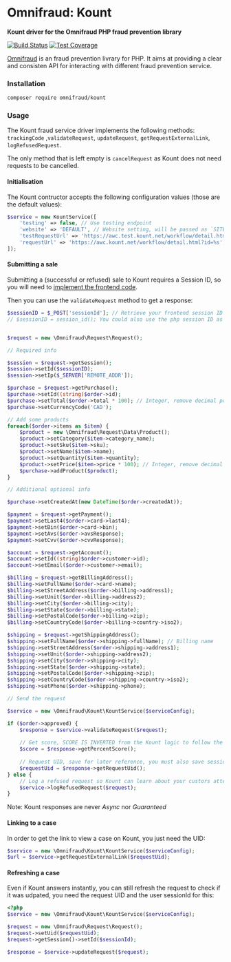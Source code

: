 # Omnifraud: Kount

**Kount driver for the Omnifraud PHP fraud prevention library**

[![Build Status](https://travis-ci.org/lxrco/omnifraud-kount.svg?branch=master)](https://travis-ci.org/lxrco/omnifraud-kount)
[![Test Coverage](https://api.codeclimate.com/v1/badges/355505bfd36473d25c35/test_coverage)](https://codeclimate.com/github/lxrco/omnifraud-kount/test_coverage)


[Omnifraud](https://github.com/lxrco/omnifraud) is an fraud prevention livrary for PHP. It aims at providing a clear and consisten API for interacting with different fraud prevention service.

### Installation

```bash
composer require omnifraud/kount
```

### Usage

The Kount fraud service driver implements the following methods:
`trackingCode` ,`validateRequest`, `updateRequest`, `getRequestExternalLink`, `logRefusedRequest`.

The only method that is left empty is `cancelRequest` as Kount does not need requests to be cancelled.

#### Initialisation

The Kount contructor accepts the following configuration values (those are the default values):
```php
$service = new KountService([
    'testing' => false, // Use testing endpoint
    'website' => 'DEFAULT', // Website setting, will be passed as `SITE` to Kount
    'testRequestUrl' => 'https://awc.test.kount.net/workflow/detail.html?id=%s', // Url to view a TEST request
    'requestUrl' => 'https://awc.kount.net/workflow/detail.html?id=%s', // Url to view a PRODUCTION request
]);
```

#### Submitting a sale

Submitting a (successful or refused) sale to Kount requires a Session ID, so you will need to [implement the frontend code](https://github.com/lxrco/omnifraud#frontend-code).

Then you can use the `validateRequest` method to get a response:

```php
$sessionID = $_POST['sessionId']; // Retrieve your frontend session ID
// $sessionID = session_id(); You could also use the php session ID as long as you pass the same one to the frontend code


$request = new \Omnifraud\Request\Request();

// Required info

$session = $request->getSession();
$session->setId($sessionID);
$session->setIp($_SERVER['REMOTE_ADDR']);

$purchase = $request->getPurchase();
$purchase->setId((string)$order->id);
$purchase->setTotal($order->total * 100); // Integer, remove decimal point
$purchase->setCurrencyCode('CAD');

// Add some products
foreach($order->items as $item) {
    $product = new \Omnifraud\Request\Data\Product();
    $product->setCategory($item->category_name);
    $product->setSku($item->sku);
    $product->setName($item->name);
    $product->setQuantity($item->quantity);
    $product->setPrice($item->price * 100); // Integer, remove decimal point
    $purchase->addProduct($product);
}

// Additional optional info

$purchase->setCreatedAt(new DateTime($order->createdAt));

$payment = $request->getPayment();
$payment->setLast4($order->card->last4);
$payment->setBin($order->card->bin);
$payment->setAvs($order->avsResponse);
$payment->setCvv($order->cvvResponse);

$account = $request->getAccount();
$account->setId((string)$order->customer->id);
$account->setEmail($order->customer->email);

$billing = $request->getBillingAddress();
$billing->setFullName($order->card->name);
$billing->setStreetAddress($order->billing->address1);
$billing->setUnit($order->billing->address2);
$billing->setCity($order->billing->city);
$billing->setState($order->billing->state);
$billing->setPostalCode($order->billing->zip);
$billing->setCountryCode($order->billing->country->iso2);

$shipping = $request->getShippingAddress();
$shipping->setFullName($order->shipping->fullName); // Billing name
$shipping->setStreetAddress($order->shipping->address1);
$shipping->setUnit($order->shipping->address2);
$shipping->setCity($order->shipping->city);
$shipping->setState($order->shipping->state);
$shipping->setPostalCode($order->shipping->zip);
$shipping->setCountryCode($order->shipping->country->iso2);
$shipping->setPhone($order->shipping->phone);

// Send the request

$service = new \Omnifraud\Kount\KountService($serviceConfig);

if ($order->approved) {
    $response = $service->validateRequest($request);
    
    // Get score, SCORE IS INVERTED from the Kount logic to follow the Omnifraud convention so 100 is GOOD and 0 is BAD
    $score = $response->getPercentScore();
    
    // Request UID, save for later reference, you must also save sessionId if you want to update the case later
    $requestUid = $response->getRequestUid();
} else {
    // Log a refused request so Kount can learn about your custors attempts
    $service->logRefusedRequest($request);
}

```

Note: Kount responses are never *Async* nor *Guaranteed*


#### Linking to a case

In order to get the link to view a case on Kount, you just need the UID:

```php
$service = new \Omnifraud\Kount\KountService($serviceConfig);
$url = $service->getRequestExternalLink($requestUid);
```

#### Refreshing a case

Even if Kount answers instantly, you can still refresh the request to check if it was udpated, you need the request UID
and the user sessionId for this:

```php
<?php
$service = new \Omnifraud\Kount\KountService($serviceConfig);

$request = new \Omnifraud\Request\Request();
$request->setUid($requestUid);
$request->getSession()->setId($sessionId);

$response = $service->updateRequest($request);

```
